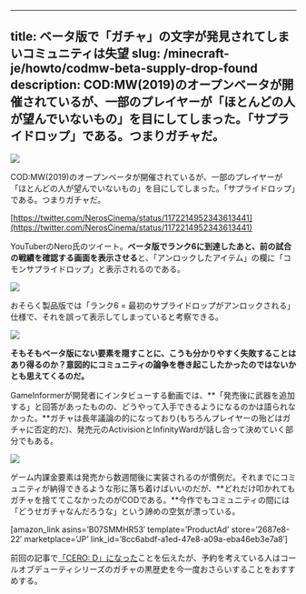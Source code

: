 
---
title: ベータ版で「ガチャ」の文字が発見されてしまいコミュニティは失望
slug: /minecraft-je/howto/codmw-beta-supply-drop-found
description: COD:MW(2019)のオープンベータが開催されているが、一部のプレイヤーが「ほとんどの人が望んでいないもの」を目にしてしまった。「サプライドロップ」である。つまりガチャだ。
---

![](https://cdn-ak.f.st-hatena.com/images/fotolife/s/sasigume/20210208/20210208101344.jpg)

COD:MW(2019)のオープンベータが開催されているが、一部のプレイヤーが「ほとんどの人が望んでいないもの」を目にしてしまった。「サプライドロップ」である。つまりガチャだ。

[https://twitter.com/NerosCinema/status/1172214952343613441](https://twitter.com/NerosCinema/status/1172214952343613441)

YouTuberのNero氏のツイート。**ベータ版でランク6に到達したあと、前の試合の戦績を確認する画面を表示させる**と、「アンロックしたアイテム」の欄に「コモンサプライドロップ」と表示されるのである。

![](https://cdn-ak.f.st-hatena.com/images/fotolife/s/sasigume/20210208/20210208110408.jpg)

おそらく製品版では「ランク6 = 最初のサプライドロップがアンロックされる」仕様で、それを誤って表示してしまっていると考察できる。

![](https://cdn-ak.f.st-hatena.com/images/fotolife/s/sasigume/20210208/20210208101344.jpg)

**そもそもベータ版にない要素を隠すことに、こうも分かりやすく失敗することはあり得るのか？意図的にコミュニティの論争を巻き起こしたかったのではないかとも思えてくるのだ。**

GameInformerが開発者にインタビューする動画では、**「発売後に武器を追加する」と回答があったものの、どうやって入手できるようになるのかは語られなかった。**ガチャは長年議論の的になっており(もちろんプレイヤーの殆どはガチャに否定的だ)、発売元のActivisionとInfinityWardが話し合って決めていく部分でもある。

![](https://cdn-ak.f.st-hatena.com/images/fotolife/s/sasigume/20210208/20210208122430.jpg)

ゲーム内課金要素は発売から数週間後に実装されるのが慣例だ。それまでにコミュニティが納得できるような形に落ち着けばいいのだが、**どれだけ叩かれてもガチャを捨ててこなかったのがCODである。**今作でもコミュニティの間には「どうせガチャなんだろうな」という諦めの空気が漂っている。

\[amazon\_link asins=’B07SMMHR53′ template=’ProductAd’ store=’2687e8-22′ marketplace=’JP’ link\_id=’8cc6abdf-a1ed-47e8-a09a-eba46eb3e7a8′\]

前回の記事で[「CERO: D」になった](https://www.napoan.com/codmw-beta-cero-d/)ことを伝えたが、予約を考えている人はコールオブデューティシリーズのガチャの黒歴史を今一度おさらいすることをおすすめする。
